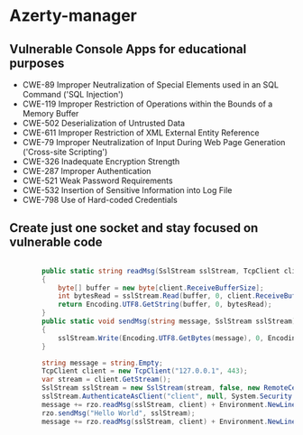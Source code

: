 # Azerty-manager
 
## Vulnerable Console Apps for educational purposes

* CWE-89	Improper Neutralization of Special Elements used in an SQL Command ('SQL Injection')
* CWE-119	Improper Restriction of Operations within the Bounds of a Memory Buffer
* CWE-502	Deserialization of Untrusted Data
* CWE-611	Improper Restriction of XML External Entity Reference
* CWE-79	Improper Neutralization of Input During Web Page Generation ('Cross-site Scripting')
* CWE-326	Inadequate Encryption Strength
* CWE-287	Improper Authentication
* CWE-521	Weak Password Requirements
* CWE-532	Insertion of Sensitive Information into Log File
* CWE-798	Use of Hard-coded Credentials 

## Create just one socket and stay focused on vulnerable code

```c#

        public static string readMsg(SslStream sslStream, TcpClient client)
        {
            byte[] buffer = new byte[client.ReceiveBufferSize];
            int bytesRead = sslStream.Read(buffer, 0, client.ReceiveBufferSize);
            return Encoding.UTF8.GetString(buffer, 0, bytesRead);
        }
        public static void sendMsg(string message, SslStream sslStream)
        {
            sslStream.Write(Encoding.UTF8.GetBytes(message), 0, Encoding.UTF8.GetBytes(message).Length);
        }

        string message = string.Empty;
        TcpClient client = new TcpClient("127.0.0.1", 443);
        var stream = client.GetStream();
        SslStream sslStream = new SslStream(stream, false, new RemoteCertificateValidationCallback(rzo.CertificateValidationCallback));
        sslStream.AuthenticateAsClient("client", null, System.Security.Authentication.SslProtocols.Tls12, false);
        message += rzo.readMsg(sslStream, client) + Environment.NewLine;
        rzo.sendMsg("Hello World", sslStream);
        message += rzo.readMsg(sslStream, client) + Environment.NewLine;

```